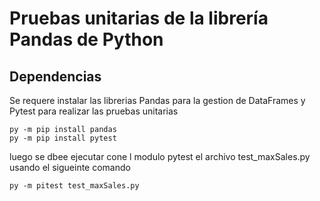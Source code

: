 # Pruebas unitarias de la librería Pandas de Python
## Dependencias
Se requere instalar las librerias Pandas para la gestion de DataFrames y Pytest para realizar las pruebas unitarias

``````
py -m pip install pandas
py -m pip install pytest
``````
luego se dbee ejecutar cone l modulo pytest el archivo test_maxSales.py usando el sigueinte comando

``````
py -m pitest test_maxSales.py
```````
